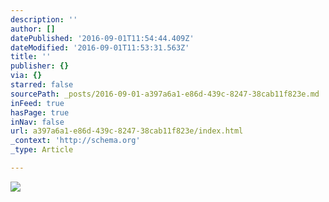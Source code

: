 ```yaml
---
description: ''
author: []
datePublished: '2016-09-01T11:54:44.409Z'
dateModified: '2016-09-01T11:53:31.563Z'
title: ''
publisher: {}
via: {}
starred: false
sourcePath: _posts/2016-09-01-a397a6a1-e86d-439c-8247-38cab11f823e.md
inFeed: true
hasPage: true
inNav: false
url: a397a6a1-e86d-439c-8247-38cab11f823e/index.html
_context: 'http://schema.org'
_type: Article

---
```

![](https://the-grid-user-content.s3-us-west-2.amazonaws.com/233957ae-d8d8-4105-b1d9-f3aee3bf6f21.jpg)